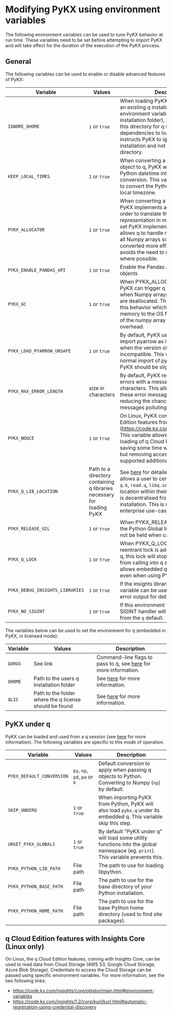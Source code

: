 # Modifying PyKX using environment variables

The following environment variables can be used to tune PyKX behavior at run time. These variables need to be set before attempting to import PyKX and will take effect for the duration of the execution of the PyKX process.


## General

The following variables can be used to enable or disable advanced features of PyKX:

| Variable                   | Values                                                                | Description                                                                                                                                                                                                                                                                                                                                                                                       |
|----------------------------|-----------------------------------------------------------------------|---------------------------------------------------------------------------------------------------------------------------------------------------------------------------------------------------------------------------------------------------------------------------------------------------------------------------------------------------------------------------------------------------|
| `IGNORE_QHOME`             | `1` or `true`                                                         | When loading PyKX on a machine with an existing q installation (and the environment variable `QHOME` set to the installation folder), PyKX will look within this directory for q scripts and dependencies to load. This variable instructs PyKX to ignore the existing q installation and not load from this directory.                                                                           |
| `KEEP_LOCAL_TIMES`         | `1` or `true`                                                         | When converting a Python datetime object to q, PyKX will translate the Python datetime into UTC before the conversion. This variable instructs PyKX to convert the Python datetime using the local timezone.                                                                                                                                                                                      |
| `PYKX_ALLOCATOR`           | `1` or `true`                                                         | When converting a Numpy array to q, PyKX implements a full data copy in order to translate the Numpy array to q representation in memory. When this is set PyKX implements [NEP-49](https://numpy.org/neps/nep-0049.html) which allows q to handle memory allocation of all Numpy arrays so they can be converted more efficiently to q. This avoids the need to resort to a copy where possible. |
| `PYKX_ENABLE_PANDAS_API`   | `1` or `true`                                                         | Enable the Pandas API for `pykx.Table` objects                                                                                                                                                                                                                                                                                                                                                    |
| `PYKX_GC`                  | `1` or `true`                                                         | When PYKX_ALLOCATOR is enabled, PyKX can trigger q garbage collector when Numpy arrays allocated by PyKX are deallocated. This variable enables this behavior which will release q memory to the OS following deallocation of the numpy array at the cost of a small overhead.                                                                                                                    |
| `PYKX_LOAD_PYARROW_UNSAFE` | `1` or `true`                                                         | By default, PyKX uses a subprocess to import pyarrow as it can result in a crash when the version of pyarrow is incompatible. This variable will trigger a normal import of pyarrow and importing PyKX should be slightly faster.                                                                                                                                                                 |
| `PYKX_MAX_ERROR_LENGTH`    | size in characters                                                    | By default, PyKX reports IPC connection errors with a message buffer of size 256 characters. This allows the length of these error messages to be modified reducing the chance of excessive error messages polluting logs.                                                                                                                                                                        |
| `PYKX_NOQCE`               | `1` or `true`                                                         | On Linux, PyKX comes with q Cloud Edition features from Insights Core (https://code.kx.com/insights/1.2/core/). This variable allows a user to skip the loading of q Cloud Edition functionality, saving some time when importing PyKX but removing access to possibly supported additional functionality.                                                                                        |
| `PYKX_Q_LIB_LOCATION`      | Path to a directory containing q libraries necessary for loading PyKX | See [here](https://code.kx.com/pykx/changelog.html#pykx-131) for detailed information. This allows a user to centralise the q libraries, `q.k`, `read.q`, `libq.so` etc to a managed location within their environment which is decentralised from the Python installation. This is required for some enterprise use-cases.                                                                       |
| `PYKX_RELEASE_GIL`         | `1` or `true`                                                         | When PYKX_RELEASE_GIL is enabled the Python Global Interpreter Lock will not be held when calling into q.                                                                                                                                                                                                                                                                                         |
| `PYKX_Q_LOCK`              | `1` or `true`                                                         | When PYKX_Q_LOCK is enabled a reentrant lock is added around calls into q, this lock will stop multiple threads from calling into q at the same time. This allows embedded q to be threadsafe even when using PYKX_RELEASE_GIL.                                                                                                                                                                   |
| `PYKX_DEBUG_INSIGHTS_LIBRARIES` | `1` or `true`                                                    | If the insights libraries failed to load this variable can be used to print out the full error output for debugging purposes.                                                                                                                                                                                                                                                                     |
| `PYKX_NO_SIGINT`           | `1` or `true`                                                         | If this environment variable is set the SIGINT handler will not be overwritten from the `q` default.                                                                                                                                                                                                                                                                                             |

The variables below can be used to set the environment for q (embedded in PyKX, in licensed mode):

| Variable | Values   | Description |
|----------|----------|-------------|
| `QARGS`  | See link | Command-line flags to pass to q, see [here](https://code.kx.com/q/basics/cmdline/) for more information. |
| `QHOME`  | Path to the users q installation folder | See [here](https://code.kx.com/q/learn/install/#step-5-edit-your-profile) for more information. |
| `QLIC`   | Path to the folder where the q license should be found | See [here](https://code.kx.com/q/learn/install/#step-5-edit-your-profile) for more information. |


## PyKX under q

PyKX can be loaded and used from a q session (see [here](running_under_q.md) for more information). The following variables are specific to this mode of operation.

| Variable | Values | Description |
|----------|--------|-------------|
| `PYKX_DEFAULT_CONVERSION` | `py`, `np`, `pd`, `pa` or `k` | Default conversion to apply when passing q objects to Python. Converting to Numpy (`np`) by default. |
| `SKIP_UNDERQ` | `1` or `true` | When importing PyKX from Python, PyKX will also load `pykx.q` under its embedded q. This variable skip this step. |
| `UNSET_PYKX_GLOBALS` | `1` or `true` | By default "PyKX under q" will load some utility functions into the global namespace (eg. `print`). This variable prevents this. |
| `PYKX_PYTHON_LIB_PATH` | File path | The path to use for loading libpython. |
| `PYKX_PYTHON_BASE_PATH` | File path | The path to use for the base directory of your Python installation. |
| `PYKX_PYTHON_HOME_PATH` | File path | The path to use for the base Python home directory (used to find site packages). |

## q Cloud Edition features with Insights Core (Linux only)

On Linux, the q Cloud Edition features, coming with Insights Core, can be used to read data from Cloud Storage (AWS S3, Google Cloud Storage, Azure Blob Storage). Credentials to access the Cloud Storage can be passed using specific environment variables. For more information, see the two following links:

- https://code.kx.com/insights/core/objstor/main.html#environment-variables
- https://code.kx.com/insights/1.2/core/kurl/kurl.html#automatic-registration-using-credential-discovery

